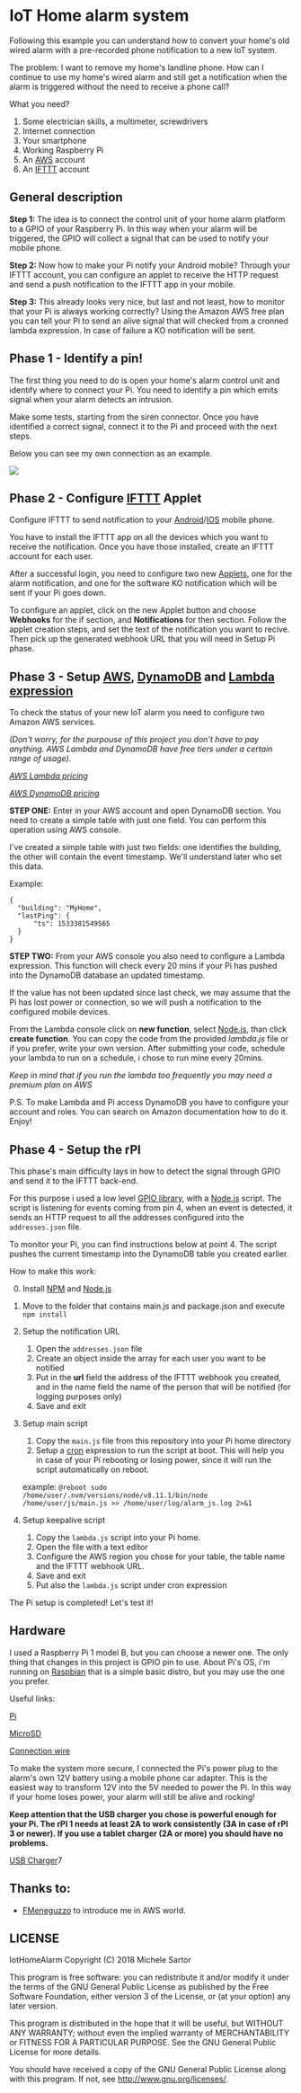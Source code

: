 # IoT Home alarm system #

Following this example you can understand how to convert your home's old wired alarm with a pre-recorded phone notification to a new IoT system.

The problem: I want to remove my home's landline phone. How can I continue to use my home's wired alarm and still get a notification when the alarm is triggered without the need to receive a phone call?

What you need?

1. Some electrician skills, a multimeter, screwdrivers
2. Internet connection
3. Your smartphone
4. Working Raspberry Pi
5. An [AWS](https://aws.amazon.com/) account
6. An [IFTTT](https://ifttt.com/) account

## General description

**Step 1:** The idea is to connect the control unit of your home alarm platform to a GPIO of your Raspberry Pi. In this way when your alarm will be triggered, the GPIO will collect a signal that can be used to notify your mobile phone.

**Step 2:** Now how to make your Pi notify your Android mobile? Through your IFTTT account, you can configure an applet to receive the HTTP request and send a push notification to the IFTTT app in your mobile. 

**Step 3:** This already looks very nice, but last and not least, how to monitor that your Pi is always working correctly? Using the Amazon AWS free plan you can tell your Pi to send an alive signal that will checked from a cronned lambda expression. In case of failure a KO notification will be sent.

## Phase 1 - Identify a pin!
The first thing you need to do is open your home's alarm control unit and identify where to connect your Pi. You need to identify a pin which emits signal when your alarm detects an intrusion. 

Make some tests, starting from the siren connector. Once you have identified a correct signal, connect it to the Pi and proceed with the next steps.

Below you can see my own connection as an example.

<img src="circuit_example.png">

## Phase 2 - Configure [IFTTT](https://ifttt.com/) Applet
Configure IFTTT to send notification to your [Android](https://play.google.com/store/apps/details?id=com.ifttt.ifttt&hl=it)/[IOS](https://itunes.apple.com/it/app/ifttt/id660944635?mt=8) mobile phone.

You have to install the IFTTT app on all the devices which you want to receive the notification. Once you have those installed, create an IFTTT account for each user. 

After a successful login, you need to configure two new [Applets](https://ifttt.com/my_applets), one for the alarm notification, and one for the software KO notification which will be sent if your Pi goes down.

To configure an applet, click on the new Applet button and choose **Webhooks** for the if section, and **Notifications** for then section.
Follow the applet creation steps, and set the text of the notification you want to recive. Then pick up the generated webhook URL that you will need in Setup Pi phase.


## Phase 3 - Setup [AWS](https://aws.amazon.com/), [DynamoDB](https://aws.amazon.com/en/dynamodb/?hp=tile&so-exp=below) and [Lambda expression](https://aws.amazon.com/en/lambda/?nc2=h_m1)
To check the status of your new IoT alarm you need to configure two Amazon AWS services.

*(Don't worry, for the purpouse of this project you don't have to pay anything. AWS Lambda and DynamoDB have free tiers under a certain range of usage).*

*[AWS Lambda pricing](https://aws.amazon.com/en/lambda/pricing/)*

*[AWS DynamoDB pricing](https://aws.amazon.com/en/dynamodb/pricing/)*

**STEP ONE:** Enter in your AWS account and open DynamoDB section. You need to create a simple table with just one field. You can perform this operation using AWS console.

I've created a simple table with just two fields: one identifies the building, the other will contain the event timestamp.
We'll understand later who set this data.

Example:

```
{
  "building": "MyHome",
  "lastPing": {
      "ts": 1533381549565
  }
}
```

**STEP TWO:** From your AWS console you also need to configure a Lambda expression. 
This function will check every 20 mins if your Pi has pushed into the DynamoDB database an updated timestamp.

If the value has not been updated since last check, we may assume that the Pi has lost power or connection, so we will push a notification to the configured mobile devices.

From the Lambda console click on **new function**, select [Node.js](https://nodejs.org/), than click **create function**. 
You can copy the code from the provided _lambda.js_ file or if you prefer, write your own version. 
After submitting your code, schedule your lambda to run on a schedule, i chose to run mine every 20mins.

*Keep in mind that if you run the lambda too frequently you may need a premium plan on AWS*

P.S. To make Lambda and Pi access DynamoDB you have to configure your account and roles. You can search on Amazon documentation how to do it. Enjoy!

## Phase 4 - Setup the rPI
This phase's main difficulty lays in how to detect the signal through GPIO and send it to the IFTTT back-end. 

For this purpose i used a low level [GPIO library](https://github.com/fivdi/onoff), with a [Node.js](https://nodejs.org/) script. 
The script is listening for events coming from pin 4, when an event is detected, it sends an HTTP request to all the addresses configured into the `addresses.json` file.

To monitor your Pi, you can find instructions below at point 4. The script pushes the current timestamp into the DynamoDB table you created earlier.

How to make this work:

0. Install [NPM](https://www.npmjs.com/) and [Node.js](https://nodejs.org/)
1. Move to the folder that contains main.js and package.json and execute ```npm install```
2. Setup the notification URL
    1. Open the `addresses.json` file
    2. Create an object inside the array for each user you want to be notified
    3. Put in the **url** field the address of the IFTTT webhook you created, and in the name field the name of the person that will be notified (for logging purposes only)
    4. Save and exit
3. Setup main script
    1. Copy the `main.js` file from this repository into your Pi home directory
    2. Setup a [cron](https://en.wikipedia.org/wiki/Cron) expression to run the script at boot. This will help you in case of your Pi rebooting or losing power, since it will run the script automatically on reboot.

    example: 
    `@reboot sudo /home/user/.nvm/versions/node/v8.11.1/bin/node /home/user/js/main.js >> /home/user/log/alarm_js.log 2>&1`

4. Setup keepalive script
    1. Copy the `lambda.js` script into your Pi home.
    2. Open the file with a text editor
    3. Configure the AWS region you chose for your table, the table name and the IFTTT webhook URL.
    4. Save and exit
    5. Put also the `lambda.js` script under cron expression

The Pi setup is completed! Let's test it!

## Hardware

I used a Raspberry Pi 1 model B, but you can choose a newer one. The only thing that changes in this project is GPIO pin to use.
About Pi's OS, i'm running on [Raspbian](https://www.raspberrypi.org/downloads/raspbian/) that is a simple basic distro, but you may use the one you prefer.

Useful links:

[Pi](https://www.amazon.com/Raspberry-PI-Model-Scheda-madre/dp/B01CD5VC92/ref=sr_1_7?ie=UTF8&qid=1533383850&sr=8-7&keywords=raspberry)

[MicroSD](https://www.amazon.it/gp/product/B073K14CVB/ref=oh_aui_detailpage_o01_s00?ie=UTF8&psc=1)

[Connection wire](https://www.amazon.it/gp/product/B01N40EK6M/ref=oh_aui_detailpage_o06_s00?ie=UTF8&psc=1)

To make the system more secure, I connected the Pi's power plug to the alarm's own 12V battery using a mobile phone car adapter. This is the easiest way to transform 12V into the 5V needed to power the Pi.
In this way if your home loses power, your alarm will still be alive and rocking!

**Keep attention that the USB charger you chose is powerful enough for your Pi. The rPI 1 needs at least 2A to work consistently (3A in case of rPI 3 or newer). If you use a tablet charger (2A or more) you should have no problems.**
    
[USB Charger](https://www.amazon.com/AUKEY-Charger-Output-iPhone-Samsung/dp/B00M6QODH2/ref=sr_1_15?ie=UTF8&qid=1533384251&sr=8-15&keywords=mobile+car+charger)7


## Thanks to:
- [FMeneguzzo](https://github.com/FMeneguzzo) to introduce me in AWS world.

## LICENSE

IotHomeAlarm
Copyright (C) 2018  Michele Sartor

This program is free software: you can redistribute it and/or modify
it under the terms of the GNU General Public License as published by
the Free Software Foundation, either version 3 of the License, or
(at your option) any later version.

This program is distributed in the hope that it will be useful,
but WITHOUT ANY WARRANTY; without even the implied warranty of
MERCHANTABILITY or FITNESS FOR A PARTICULAR PURPOSE.  See the
GNU General Public License for more details.

You should have received a copy of the GNU General Public License
along with this program.  If not, see <http://www.gnu.org/licenses/>.